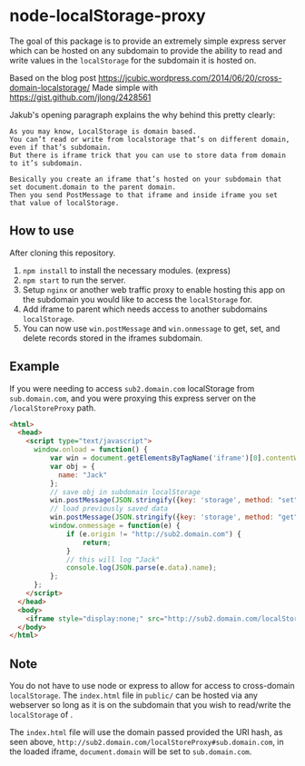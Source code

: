 # node-localStorage-proxy

The goal of this package is to provide an extremely simple express server which can be hosted on any subdomain to provide the ability to read and write values in the `localStorage` for the subdomain it is hosted on.

Based on the blog post https://jcubic.wordpress.com/2014/06/20/cross-domain-localstorage/
Made simple with https://gist.github.com/jlong/2428561

Jakub's opening paragraph explains the why behind this pretty clearly: 
```
As you may know, LocalStorage is domain based.
You can’t read or write from localstorage that’s on different domain, even if that’s subdomain.
But there is iframe trick that you can use to store data from domain to it’s subdomain.

Besically you create an iframe that’s hosted on your subdomain that set document.domain to the parent domain.
Then you send PostMessage to that iframe and inside iframe you set that value of localStorage.
```

## How to use
After cloning this repository.

1. `npm install` to install the necessary modules. (express)
2. `npm start` to run the server.
3. Setup `nginx` or another web traffic proxy to enable hosting this app on the subdomain you would like to access the `localStorage` for.
4. Add iframe to parent which needs access to another subdomains `localStorage`.
5. You can now use `win.postMessage` and `win.onmessage` to get, set, and delete records stored in the iframes subdomain.

## Example
If you were needing to access `sub2.domain.com` localStorage from `sub.domain.com`, and you were proxying this express server on the `/localStoreProxy` path.
```html
<html>
  <head>
    <script type="text/javascript">
      window.onload = function() {
          var win = document.getElementsByTagName('iframe')[0].contentWindow;
          var obj = {
            name: "Jack"
          };
          // save obj in subdomain localStorage
          win.postMessage(JSON.stringify({key: 'storage', method: "set", data: obj}), "*");
          // load previously saved data
          win.postMessage(JSON.stringify({key: 'storage', method: "get"}), "*");
          window.onmessage = function(e) {
              if (e.origin != "http://sub2.domain.com") {
                  return;
              }
              // this will log "Jack"
              console.log(JSON.parse(e.data).name);
          };
      };
    </script>
  </head>
  <body>
    <iframe style="display:none;" src="http://sub2.domain.com/localStoreProxy#sub.domain.com"></iframe>
  </body>
</html>
```

## Note
You do not have to use node or express to allow for access to cross-domain `localStorage`. 
The `index.html` file in `public/` can be hosted via any webserver so long as it is on the subdomain that you wish to read/write the `localStorage` of .

The `index.html` file will use the domain passed provided the URI hash, as seen above, `http://sub2.domain.com/localStoreProxy#sub.domain.com`, in the loaded iframe, `document.domain` will be set to `sub.domain.com`. 